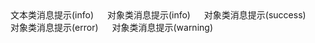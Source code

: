 <script setup>
import { onMounted } from 'vue'
import { EaMessage } from '../components/ea-message/index.js'

onMounted(() => {
    import('../index.js')
    import('./index.scss')

    const message = new EaMessage();

    document.getElementById('messageTextBtn').addEventListener('click', () => {
        message.open("1");
    })

    document.getElementById('messageObjectBtn').addEventListener('click', () => {
        message.open({
            text: "2",
            showClose: true,
            type: "info",
        });
    })

    document.getElementById('messageSuccessObjectBtn').addEventListener('click', () => {
        message.open({
            text: "2",
            showClose: true,
            type: "success",
        });
    })

    document.getElementById('messageErrorObjectBtn').addEventListener('click', () => {
        message.open({
            text: "3",
            showClose: true,
            type: "error",
        });
    })

    document.getElementById('messageWarningObjectBtn').addEventListener('click', () => {
        message.open({
            text: "3",
            showClose: true,
            type: "warning",
        });
    })

})
</script>

<div class="demo">
    <ea-button id="messageTextBtn">文本类消息提示(info)</ea-button>
    &emsp;
    <ea-button id="messageObjectBtn">对象类消息提示(info)</ea-button>
    &emsp;
    <ea-button id="messageSuccessObjectBtn" type="success">对象类消息提示(success)</ea-button>
    &emsp;
    <ea-button id="messageErrorObjectBtn" type="danger">对象类消息提示(error)</ea-button>
    &emsp;
    <ea-button id="messageWarningObjectBtn" type="warning">对象类消息提示(warning)</ea-button>
</div>
